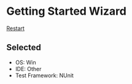 # Getting Started Wizard

[Restart](/docs/wiz/readme.md)

## Selected

* OS: Win
* IDE: Other
* Test Framework: NUnit
